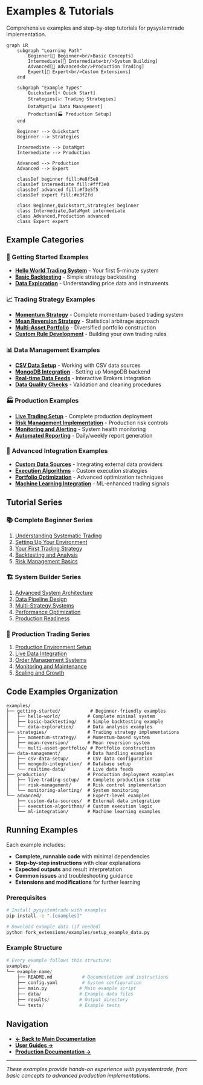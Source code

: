 # Examples & Tutorials

Comprehensive examples and step-by-step tutorials for pysystemtrade implementation.

```mermaid
graph LR
    subgraph "Learning Path"
        Beginner[🌱 Beginner<br/>Basic Concepts]
        Intermediate[🔧 Intermediate<br/>System Building] 
        Advanced[🚀 Advanced<br/>Production Trading]
        Expert[🎯 Expert<br/>Custom Extensions]
    end
    
    subgraph "Example Types"
        Quickstart[⚡ Quick Start]
        Strategies[📈 Trading Strategies]
        DataMgmt[📊 Data Management]
        Production[🏭 Production Setup]
    end
    
    Beginner --> Quickstart
    Beginner --> Strategies
    
    Intermediate --> DataMgmt
    Intermediate --> Production
    
    Advanced --> Production
    Advanced --> Expert
    
    classDef beginner fill:#e8f5e8
    classDef intermediate fill:#fff3e0
    classDef advanced fill:#f3e5f5
    classDef expert fill:#e3f2fd
    
    class Beginner,Quickstart,Strategies beginner
    class Intermediate,DataMgmt intermediate  
    class Advanced,Production advanced
    class Expert expert
```

## Example Categories

### **🌱 Getting Started Examples**
- **[Hello World Trading System](getting-started/hello-world.md)** - Your first 5-minute system
- **[Basic Backtesting](getting-started/basic-backtesting.md)** - Simple strategy backtesting
- **[Data Exploration](getting-started/data-exploration.md)** - Understanding price data and instruments

### **📈 Trading Strategy Examples**
- **[Momentum Strategy](strategies/momentum-strategy.md)** - Complete momentum-based trading system
- **[Mean Reversion Strategy](strategies/mean-reversion.md)** - Statistical arbitrage approach
- **[Multi-Asset Portfolio](strategies/multi-asset-portfolio.md)** - Diversified portfolio construction
- **[Custom Rule Development](strategies/custom-rules.md)** - Building your own trading rules

### **📊 Data Management Examples**
- **[CSV Data Setup](data-management/csv-data-setup.md)** - Working with CSV data sources
- **[MongoDB Integration](data-management/mongodb-integration.md)** - Setting up MongoDB backend
- **[Real-time Data Feeds](data-management/realtime-data.md)** - Interactive Brokers integration
- **[Data Quality Checks](data-management/data-quality.md)** - Validation and cleaning procedures

### **🏭 Production Examples**
- **[Live Trading Setup](production/live-trading-setup.md)** - Complete production deployment
- **[Risk Management Implementation](production/risk-management.md)** - Production risk controls
- **[Monitoring and Alerting](production/monitoring-alerting.md)** - System health monitoring
- **[Automated Reporting](production/automated-reporting.md)** - Daily/weekly report generation

### **🔧 Advanced Integration Examples**
- **[Custom Data Sources](advanced/custom-data-sources.md)** - Integrating external data providers
- **[Execution Algorithms](advanced/execution-algorithms.md)** - Custom execution strategies
- **[Portfolio Optimization](advanced/portfolio-optimization.md)** - Advanced optimization techniques
- **[Machine Learning Integration](advanced/ml-integration.md)** - ML-enhanced trading signals

## Tutorial Series

### **📚 Complete Beginner Series**
1. [Understanding Systematic Trading](tutorials/01-understanding-systematic-trading.md)
2. [Setting Up Your Environment](tutorials/02-environment-setup.md)
3. [Your First Trading Strategy](tutorials/03-first-strategy.md)
4. [Backtesting and Analysis](tutorials/04-backtesting-analysis.md)
5. [Risk Management Basics](tutorials/05-risk-management.md)

### **🏗️ System Builder Series**  
1. [Advanced System Architecture](tutorials/06-system-architecture.md)
2. [Data Pipeline Design](tutorials/07-data-pipeline.md)
3. [Multi-Strategy Systems](tutorials/08-multi-strategy.md)
4. [Performance Optimization](tutorials/09-performance-optimization.md)
5. [Production Readiness](tutorials/10-production-readiness.md)

### **🚀 Production Trading Series**
1. [Production Environment Setup](tutorials/11-production-environment.md)
2. [Live Data Integration](tutorials/12-live-data.md)
3. [Order Management Systems](tutorials/13-order-management.md)
4. [Monitoring and Maintenance](tutorials/14-monitoring-maintenance.md)
5. [Scaling and Growth](tutorials/15-scaling-growth.md)

## Code Examples Organization

```
examples/
├── getting-started/           # Beginner-friendly examples
│   ├── hello-world/          # Complete minimal system
│   ├── basic-backtesting/    # Simple backtesting example
│   └── data-exploration/     # Data analysis examples
├── strategies/               # Trading strategy implementations
│   ├── momentum-strategy/    # Momentum-based system
│   ├── mean-reversion/       # Mean reversion system
│   └── multi-asset-portfolio/ # Portfolio construction
├── data-management/          # Data handling examples
│   ├── csv-data-setup/       # CSV data configuration
│   ├── mongodb-integration/  # Database setup
│   └── realtime-data/        # Live data feeds
├── production/               # Production deployment examples
│   ├── live-trading-setup/   # Complete production setup
│   ├── risk-management/      # Risk control implementation
│   └── monitoring-alerting/  # System monitoring
└── advanced/                 # Expert-level examples
    ├── custom-data-sources/  # External data integration
    ├── execution-algorithms/ # Custom execution logic
    └── ml-integration/       # Machine learning examples
```

## Running Examples

Each example includes:
- **Complete, runnable code** with minimal dependencies
- **Step-by-step instructions** with clear explanations
- **Expected outputs** and result interpretation
- **Common issues** and troubleshooting guidance
- **Extensions and modifications** for further learning

### Prerequisites
```bash
# Install pysystemtrade with examples
pip install -e ".[examples]"

# Download example data (if needed)
python fork_extensions/examples/setup_example_data.py
```

### Example Structure
```python
# Every example follows this structure:
examples/
└── example-name/
    ├── README.md           # Documentation and instructions
    ├── config.yaml         # System configuration  
    ├── main.py            # Main example script
    ├── data/              # Example data files
    ├── results/           # Output directory
    └── tests/             # Example tests
```

## Navigation

- **[← Back to Main Documentation](../README.md)**
- **[User Guides →](../guides/README.md)**
- **[Production Documentation →](../production/README.md)**

---

*These examples provide hands-on experience with pysystemtrade, from basic concepts to advanced production implementations.*
